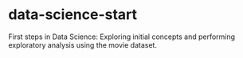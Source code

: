 # data-science-start
First steps in Data Science: Exploring initial concepts and performing exploratory analysis using the movie dataset.
